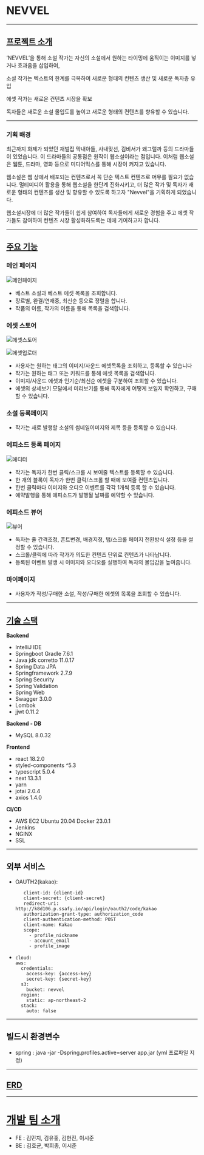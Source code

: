 # NEVVEL

---

## <u>프로젝트 소개</u>

‘NEVVEL’을 통해 소설 작가는 자신의 소설에서 원하는 타이밍에 움직이는 이미지를 넣거나 효과음을 삽입하여,

소설 작가는 텍스트의 한계를 극복하여 새로운 형태의 컨텐츠 생산 및 새로운 독자층 유입

에셋 작가는 새로운 컨텐츠 시장을 확보

독자들은 새로운 소설 몰입도를 높이고 새로운 형태의 컨텐츠를 향유할 수 있습니다.

---

### 기획 배경

최근까지 화제가 되었던 재벌집 막내아들, 사내맞선, 김비서가 왜그럴까 등의 드라마들이 있었습니다. 
이 드라마들의 공통점은 원작이 웹소설이라는 점입니다.
이처럼 웹소설은 웹툰, 드라마, 영화 등으로 미디어믹스를 통해 시장이 커지고 있습니다.

웹소설은 웹 상에서 배포되는 컨텐츠로서 꼭 단순 텍스트 컨텐츠로 머무를 필요가 없습니다. 멀티미디어 활용을 통해 웹소설을 한단계 진화시키고, 더 많은 작가 및 독자가 새로운 형태의 컨텐츠를 생산 및 향유할 수 있도록 하고자 "Nevvel"을 기획하게 되었습니다.

웹소설시장에 더 많은 작가들이 쉽게 참여하여 독자들에게 새로운 경험을 주고 에셋 작가들도 참여하여 컨텐츠 시장 활성화하도록는 데에 기여하고자 합니다.

---

## <u>주요 기능</u>

### 메인 페이지

![메인페이지](https://github.com/H0Kyun/Nevvel/assets/72697808/e906197f-e120-491b-b3c4-3926c82132c6)

- 베스트 소설과 베스트 에셋 목록을 조회합니다.
- 장르별, 완결/연재중, 최신순 등으로 정렬을 합니다.
- 작품의 이름, 작가의 이름을 통해 목록을 검색합니다.

### 에셋 스토어

![에셋스토어](https://github.com/H0Kyun/Nevvel/assets/72697808/3771fe32-7db8-49c2-bac0-d99e91a6fecc)

![에셋업로더](https://github.com/H0Kyun/Nevvel/assets/72697808/95097775-10e6-4316-88b7-ab5dd0b495c4)

- 사용자는 원하는 태그의 이미지/사운드 에셋목록을 조회하고, 등록할 수 있습니다
- 작가는 원하는 태그 또는 키워드를 통해 에셋 목록을 검색합니다.
- 이미지/사운드 에셋과 인기순/최신순 에셋을 구분하여 조회할 수 있습니다.
- 에셋의 상세보기 모달에서 미리보기를 통해 독자에게 어떻게 보일지 확인하고, 구매할 수 있습니다.

### 소설 등록페이지

- 작가는 새로 발행할 소설의 썸네일이미지와 제목 등을 등록할 수 있습니다.

### 에피소드 등록 페이지

![에디터](https://github.com/H0Kyun/Nevvel/assets/72697808/38cb3600-d462-453a-a221-4179e3a562d0)

- 작가는 독자가 한번 클릭/스크롤 시 보여줄 텍스트를 등록할 수 있습니다.
- 한 개의 블록이 독자가 한번 클릭/스크롤 할 때에 보여줄 컨텐츠입니다.
- 한번 클릭마다 이미지와 오디오 이벤트를 각각 1개씩 등록 할 수 있습니다.
- 예약발행을 통해 에피소드가 발행될 날짜를 예약할 수 있습니다.

### 에피소드 뷰어

![뷰어](https://github.com/H0Kyun/Nevvel/assets/72697808/1e447c39-694a-42b6-8f13-45a970dc01e6)

- 독자는 줄 간격조정, 폰트변경, 배경지정, 탭/스크롤 페이지 전환방식 설정 등을 설정할 수 있습니다.
- 스크롤/클릭에 따라 작가가 의도한 컨텐츠 단위로 컨텐츠가 나타납니다.
- 등록된 이벤트 발생 시 이미지와 오디오를 실행하여 독자의 몰입감을 높여줍니다.

### 마이페이지

- 사용자가 작성/구매한 소설, 작성/구매한 에셋의 목록을 조회할 수 있습니다.

---

## <u>기술 스택</u>

**Backend**

- IntelliJ IDE
- Springboot Gradle 7.6.1
- Java jdk corretto 11.0.17
- Spring Data JPA
- Springframework 2.7.9
- Spring Security
- Spring Validation
- Spring Web
- Swagger 3.0.0
- Lombok
- jjwt 0.11.2

**Backend - DB**

- MySQL 8.0.32

**Frontend**

- react 18.2.0
- styled-components ^5.3
- typescript 5.0.4
- next 13.3.1
- yarn
- jotai 2.0.4
- axios 1.4.0

**CI/CD**

- AWS EC2
  Ubuntu 20.04
  Docker 23.0.1
- Jenkins
- NGINX
- SSL

---

## 외부 서비스

- OAUTH2(kakao):
  
  ```
     client-id: {client-id}
     client-secret: {client-secret}
     redirect-uri: http://k8d106.p.ssafy.io/api/login/oauth2/code/kakao
     authorization-grant-type: authorization_code
     client-authentication-method: POST
     client-name: Kakao
     scope:
       - profile_nickname
       - account_email
       - profile_image
  ```

- ```
  cloud:
  aws:
    credentials:
      access-key: {access-key}
      secret-key: {secret-key}
    s3:
      bucket: nevvel
    region:
      static: ap-northeast-2
    stack:
      auto: false
  ```

---

## 빌드시 환경변수

- spring : java -jar -Dspring.profiles.active=server app.jar (yml 프로파일 지정)

---

## <u>ERD</u>

---

# <u>개발 팀 소개</u>

- FE : 김민지, 김유홍, 김현진, 이시준
- BE : 김호균, 박희종, 이시준
